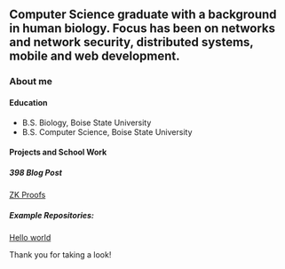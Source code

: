## Computer Science graduate with a background in human biology. Focus has been on networks and network security, distributed systems, mobile and web development. 

### About me

#### Education
- B.S. Biology, Boise State University 
- B.S. Computer Science, Boise State University

#### Projects and School Work

##### 398 Blog Post
[ZK Proofs](ZKProofs.md)

##### Example Repositories:
[Hello world](https://github.com/jacobhill247/hello-world)

Thank you for taking a look!
